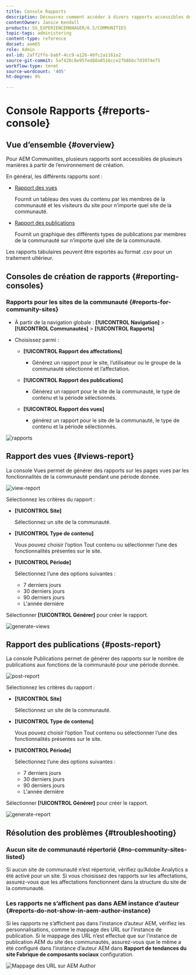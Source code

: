 ```yaml
---
title: Console Rapports
description: Découvrez comment accéder à divers rapports accessibles de plusieurs manières à partir de l’environnement de création Adobe Experience Manager.
contentOwner: Janice Kendall
products: SG_EXPERIENCEMANAGER/6.5/COMMUNITIES
topic-tags: administering
content-type: reference
docset: aem65
role: Admin
exl-id: 2aff2ffe-ba6f-4cc9-a126-40fc2a1161e2
source-git-commit: 5af420c8e95fed88a8516cce27b8bbc7d3974e75
workflow-type: tm+mt
source-wordcount: '405'
ht-degree: 9%

---
```


# Console Rapports {#reports-console}

## Vue d’ensemble {#overview}

Pour AEM Communities, plusieurs rapports sont accessibles de plusieurs manières à partir de l’environnement de création.

En général, les différents rapports sont :

* [Rapport des vues](#views-report)

  Fournit un tableau des vues du contenu par les membres de la communauté et les visiteurs du site pour n’importe quel site de la communauté.

* [Rapport des publications](#posts-report)

  Fournit un graphique des différents types de publications par membres de la communauté sur n’importe quel site de la communauté.

Les rapports tabulaires peuvent être exportés au format .csv pour un traitement ultérieur.

## Consoles de création de rapports {#reporting-consoles}

### Rapports pour les sites de la communauté {#reports-for-community-sites}

* À partir de la navigation globale : **[!UICONTROL Navigation]** > **[!UICONTROL Communautés]** >  **[!UICONTROL Rapports]**

* Choisissez parmi :

   * **[!UICONTROL Rapport des affectations]**

      * Générez un rapport pour le site, l’utilisateur ou le groupe de la communauté sélectionné et l’affectation.

   * **[!UICONTROL Rapport des publications]**

      * Générez un rapport pour le site de la communauté, le type de contenu et la période sélectionnés.

   * **[!UICONTROL Rapport des vues]**

      * générez un rapport pour le site de la communauté, le type de contenu et la période sélectionnés.

![rapports](assets/reports1.png)

## Rapport des vues {#views-report}

La console Vues permet de générer des rapports sur les pages vues par les fonctionnalités de la communauté pendant une période donnée.

![view-report](assets/view-report.png)

Sélectionnez les critères du rapport :

* **[!UICONTROL Site]**

  Sélectionnez un site de la communauté.

* **[!UICONTROL Type de contenu]**

  Vous pouvez choisir l’option Tout contenu ou sélectionner l’une des fonctionnalités présentes sur le site.

* **[!UICONTROL Période]**

  Sélectionnez l’une des options suivantes :

   * 7 derniers jours
   * 30 derniers jours
   * 90 derniers jours
   * L&#39;année dernière

Sélectionner **[!UICONTROL Générer]** pour créer le rapport.

![generate-views](assets/generate-views.png)

## Rapport des publications {#posts-report}

La console Publications permet de générer des rapports sur le nombre de publications aux fonctions de la communauté pour une période donnée.

![post-report](assets/posts-report.png)

Sélectionnez les critères du rapport :

* **[!UICONTROL Site]**

  Sélectionnez un site de la communauté.

* **[!UICONTROL Type de contenu]**

  Vous pouvez choisir l’option Tout contenu ou sélectionner l’une des fonctionnalités présentes sur le site.

* **[!UICONTROL Période]**

  Sélectionnez l’une des options suivantes :

   * 7 derniers jours
   * 30 derniers jours
   * 90 derniers jours
   * L&#39;année dernière

Sélectionner **[!UICONTROL Générer]** pour créer le rapport.

![generate-report](assets/generate-posts-report.png)

## Résolution des problèmes {#troubleshooting}

### Aucun site de communauté répertorié {#no-community-sites-listed}

Si aucun site de communauté n’est répertorié, vérifiez qu’Adobe Analytics a été activé pour un site. Si vous choisissez des rapports sur les affectations, assurez-vous que les affectations fonctionnent dans la structure du site de la communauté.

### Les rapports ne s’affichent pas dans AEM instance d’auteur {#reports-do-not-show-in-aem-author-instance}

Si les rapports ne s’affichent pas dans l’instance d’auteur AEM, vérifiez les personnalisations, comme le mappage des URL sur l’instance de publication. Si le mappage des URL n’est effectué que sur l’instance de publication AEM du site des communautés, assurez-vous que le même a été configuré dans l’instance d’auteur AEM dans **Rapport de tendances du site Fabrique de composants sociaux** configuration.

![Mappage des URL sur AEM Author](assets/sitetrend.png)

